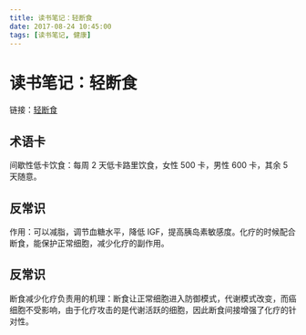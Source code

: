 ```yaml
---
title: 读书笔记：轻断食
date: 2017-08-24 10:45:00
tags: [读书笔记, 健康]
---
```


# 读书笔记：轻断食

链接：[轻断食](https://book.douban.com/subject/25882638/)

## 术语卡
间歇性低卡饮食：每周 2 天低卡路里饮食，女性 500 卡，男性 600 卡，其余 5 天随意。

## 反常识
作用：可以减脂，调节血糖水平，降低 IGF，提高胰岛素敏感度。化疗的时候配合断食，能保护正常细胞，减少化疗的副作用。

## 反常识
断食减少化疗负责用的机理：断食让正常细胞进入防御模式，代谢模式改变，而癌细胞不受影响，由于化疗攻击的是代谢活跃的细胞，因此断食间接增强了化疗的针对性。
